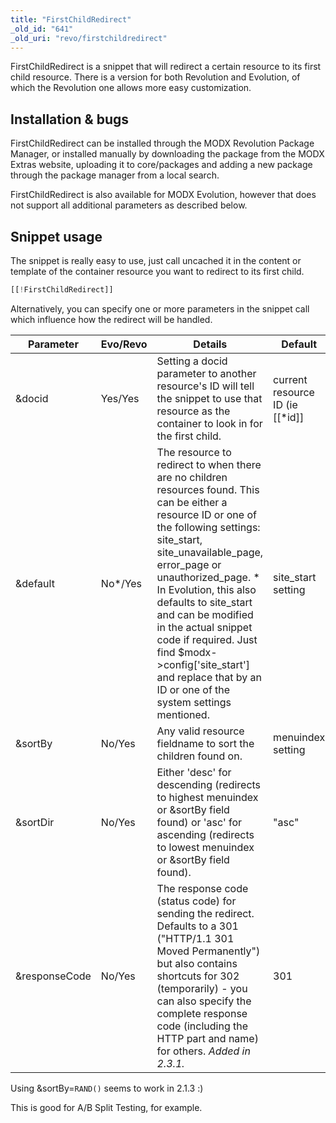 ```yaml
---
title: "FirstChildRedirect"
_old_id: "641"
_old_uri: "revo/firstchildredirect"
---
```


FirstChildRedirect is a snippet that will redirect a certain resource to its first child resource. There is a version for both Revolution and Evolution, of which the Revolution one allows more easy customization.

## Installation & bugs

FirstChildRedirect can be installed through the MODX Revolution Package Manager, or installed manually by downloading the package from the MODX Extras website, uploading it to core/packages and adding a new package through the package manager from a local search.

FirstChildRedirect is also available for MODX Evolution, however that does not support all additional parameters as described below.

## Snippet usage

The snippet is really easy to use, just call uncached it in the content or template of the container resource you want to redirect to its first child.

 ``` php
[[!FirstChildRedirect]]
```

Alternatively, you can specify one or more parameters in the snippet call which influence how the redirect will be handled.

| Parameter     | Evo/Revo | Details                                                                                                                                                                                                                                                                                                                                                                                                                                        | Default                              |
| ------------- | -------- | ---------------------------------------------------------------------------------------------------------------------------------------------------------------------------------------------------------------------------------------------------------------------------------------------------------------------------------------------------------------------------------------------------------------------------------------------- | ------------------------------------ |
| &docid        | Yes/Yes  | Setting a docid parameter to another resource's ID will tell the snippet to use that resource as the container to look in for the first child.                                                                                                                                                                                                                                                                                                 | current resource ID (ie \[\[\*id\]\] |
| &default      | No\*/Yes | The resource to redirect to when there are no children resources found. This can be either a resource ID or one of the following settings: site\_start, site\_unavailable\_page, error\_page or unauthorized\_page. \* In Evolution, this also defaults to site\_start and can be modified in the actual snippet code if required. Just find $modx->config\['site\_start'\] and replace that by an ID or one of the system settings mentioned. | site\_start setting                  |
| &sortBy       | No/Yes   | Any valid resource fieldname to sort the children found on.                                                                                                                                                                                                                                                                                                                                                                                    | menuindex setting                    |
| &sortDir      | No/Yes   | Either 'desc' for descending (redirects to highest menuindex or &sortBy field found) or 'asc' for ascending (redirects to lowest menuindex or &sortBy field found).                                                                                                                                                                                                                                                                            | "asc"                                |
| &responseCode | No/Yes   | The response code (status code) for sending the redirect. Defaults to a 301 ("HTTP/1.1 301 Moved Permanently") but also contains shortcuts for 302 (temporarily) - you can also specify the complete response code (including the HTTP part and name) for others. _Added in 2.3.1._                                                                                                                                                            | 301                                  |

Using &sortBy=`RAND()` seems to work in 2.1.3 :)

This is good for A/B Split Testing, for example.
